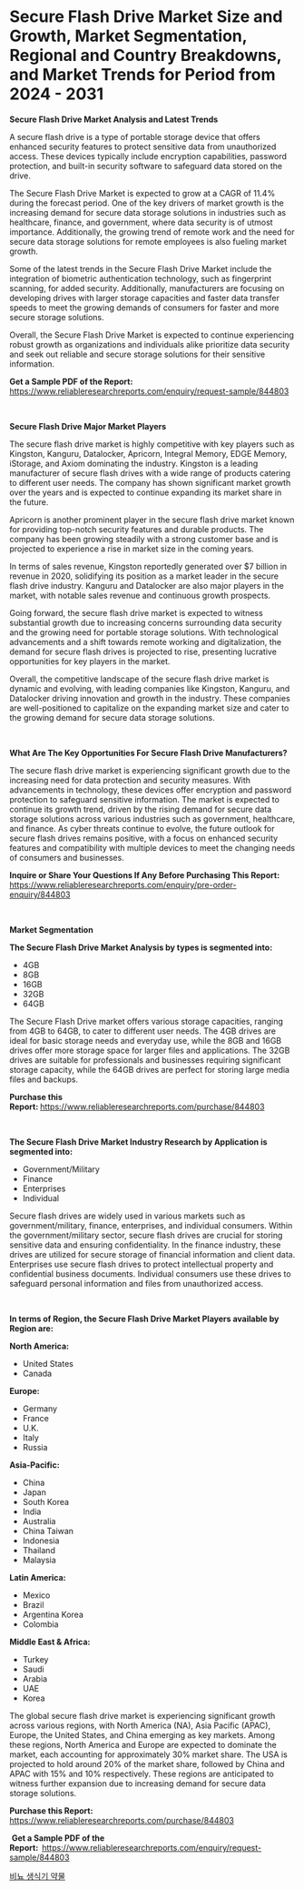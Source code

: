 <p><h1>Secure Flash Drive Market Size and Growth, Market Segmentation, Regional and Country Breakdowns, and Market Trends for Period from 2024 -  2031</h1></p><p><strong>Secure Flash Drive Market Analysis and Latest Trends</strong></p>
<p><p>A secure flash drive is a type of portable storage device that offers enhanced security features to protect sensitive data from unauthorized access. These devices typically include encryption capabilities, password protection, and built-in security software to safeguard data stored on the drive.</p><p>The Secure Flash Drive Market is expected to grow at a CAGR of 11.4% during the forecast period. One of the key drivers of market growth is the increasing demand for secure data storage solutions in industries such as healthcare, finance, and government, where data security is of utmost importance. Additionally, the growing trend of remote work and the need for secure data storage solutions for remote employees is also fueling market growth.</p><p>Some of the latest trends in the Secure Flash Drive Market include the integration of biometric authentication technology, such as fingerprint scanning, for added security. Additionally, manufacturers are focusing on developing drives with larger storage capacities and faster data transfer speeds to meet the growing demands of consumers for faster and more secure storage solutions.</p><p>Overall, the Secure Flash Drive Market is expected to continue experiencing robust growth as organizations and individuals alike prioritize data security and seek out reliable and secure storage solutions for their sensitive information.</p></p>
<p><strong>Get a Sample PDF of the Report:&nbsp;</strong> <a href="https://www.reliableresearchreports.com/enquiry/request-sample/844803">https://www.reliableresearchreports.com/enquiry/request-sample/844803</a></p>
<p>&nbsp;</p>
<p><strong>Secure Flash Drive Major Market Players</strong></p>
<p><p>The secure flash drive market is highly competitive with key players such as Kingston, Kanguru, Datalocker, Apricorn, Integral Memory, EDGE Memory, iStorage, and Axiom dominating the industry. Kingston is a leading manufacturer of secure flash drives with a wide range of products catering to different user needs. The company has shown significant market growth over the years and is expected to continue expanding its market share in the future.</p><p>Apricorn is another prominent player in the secure flash drive market known for providing top-notch security features and durable products. The company has been growing steadily with a strong customer base and is projected to experience a rise in market size in the coming years.</p><p>In terms of sales revenue, Kingston reportedly generated over $7 billion in revenue in 2020, solidifying its position as a market leader in the secure flash drive industry. Kanguru and Datalocker are also major players in the market, with notable sales revenue and continuous growth prospects.</p><p>Going forward, the secure flash drive market is expected to witness substantial growth due to increasing concerns surrounding data security and the growing need for portable storage solutions. With technological advancements and a shift towards remote working and digitalization, the demand for secure flash drives is projected to rise, presenting lucrative opportunities for key players in the market.</p><p>Overall, the competitive landscape of the secure flash drive market is dynamic and evolving, with leading companies like Kingston, Kanguru, and Datalocker driving innovation and growth in the industry. These companies are well-positioned to capitalize on the expanding market size and cater to the growing demand for secure data storage solutions.</p></p>
<p>&nbsp;</p>
<p><strong>What Are The Key Opportunities For Secure Flash Drive Manufacturers?</strong></p>
<p><p>The secure flash drive market is experiencing significant growth due to the increasing need for data protection and security measures. With advancements in technology, these devices offer encryption and password protection to safeguard sensitive information. The market is expected to continue its growth trend, driven by the rising demand for secure data storage solutions across various industries such as government, healthcare, and finance. As cyber threats continue to evolve, the future outlook for secure flash drives remains positive, with a focus on enhanced security features and compatibility with multiple devices to meet the changing needs of consumers and businesses.</p></p>
<p><strong>Inquire or Share Your Questions If Any Before Purchasing This Report:</strong> <a href="https://www.reliableresearchreports.com/enquiry/pre-order-enquiry/844803">https://www.reliableresearchreports.com/enquiry/pre-order-enquiry/844803</a></p>
<p>&nbsp;</p>
<p><strong>Market Segmentation</strong></p>
<p><strong>The Secure Flash Drive Market Analysis by types is segmented into:</strong></p>
<p><ul><li>4GB</li><li>8GB</li><li>16GB</li><li>32GB</li><li>64GB</li></ul></p>
<p><p>The Secure Flash Drive market offers various storage capacities, ranging from 4GB to 64GB, to cater to different user needs. The 4GB drives are ideal for basic storage needs and everyday use, while the 8GB and 16GB drives offer more storage space for larger files and applications. The 32GB drives are suitable for professionals and businesses requiring significant storage capacity, while the 64GB drives are perfect for storing large media files and backups.</p></p>
<p><strong>Purchase this Report:&nbsp;</strong><a href="https://www.reliableresearchreports.com/purchase/844803">https://www.reliableresearchreports.com/purchase/844803</a></p>
<p>&nbsp;</p>
<p><strong>The Secure Flash Drive Market Industry Research by Application is segmented into:</strong></p>
<p><ul><li>Government/Military</li><li>Finance</li><li>Enterprises</li><li>Individual</li></ul></p>
<p><p>Secure flash drives are widely used in various markets such as government/military, finance, enterprises, and individual consumers. Within the government/military sector, secure flash drives are crucial for storing sensitive data and ensuring confidentiality. In the finance industry, these drives are utilized for secure storage of financial information and client data. Enterprises use secure flash drives to protect intellectual property and confidential business documents. Individual consumers use these drives to safeguard personal information and files from unauthorized access.</p></p>
<p>&nbsp;</p>
<p><strong>In terms of Region, the Secure Flash Drive Market Players available by Region are:</strong></p>
<p>
    <p> <strong> North America: </strong>
        <ul>
            <li>United States</li>
            <li>Canada</li>
        </ul>
        </p> 
    <p> <strong> Europe: </strong>
        <ul>
            <li>Germany</li>
            <li>France</li>
            <li>U.K.</li>
            <li>Italy</li>
            <li>Russia</li>
        </ul>
        </p> 
    <p> <strong> Asia-Pacific: </strong>
        <ul>
            <li>China</li>
            <li>Japan</li>
            <li>South Korea</li>
            <li>India</li>
            <li>Australia</li>
            <li>China Taiwan</li>
            <li>Indonesia</li>
            <li>Thailand</li>
            <li>Malaysia</li>
        </ul>
        </p> 
    <p> <strong> Latin America: </strong>
        <ul>
            <li>Mexico</li>
            <li>Brazil</li>
            <li>Argentina Korea</li>
            <li>Colombia</li>
        </ul>
        </p> 
    <p> <strong> Middle East & Africa: </strong>
        <ul>
            <li>Turkey</li>
            <li>Saudi</li>
            <li>Arabia</li>
            <li>UAE</li>
            <li>Korea</li>
        </ul>
    </p>
    </p>
<p><p>The global secure flash drive market is experiencing significant growth across various regions, with North America (NA), Asia Pacific (APAC), Europe, the United States, and China emerging as key markets. Among these regions, North America and Europe are expected to dominate the market, each accounting for approximately 30% market share. The USA is projected to hold around 20% of the market share, followed by China and APAC with 15% and 10% respectively. These regions are anticipated to witness further expansion due to increasing demand for secure data storage solutions.</p></p>
<p><strong>Purchase this Report: </strong><a href="https://www.reliableresearchreports.com/purchase/844803">https://www.reliableresearchreports.com/purchase/844803</a></p>
<p>&nbsp;<strong>Get a Sample PDF of the Report:&nbsp;&nbsp;</strong><a href="https://www.reliableresearchreports.com/enquiry/request-sample/844803">https://www.reliableresearchreports.com/enquiry/request-sample/844803</a></p>
<p><strong></strong></p>
<p><p><a href="https://github.com/royErdmtyan906778/Market-Research-Report-List-1/blob/main/84006178526.md">비뇨 생식기 약물</a></p></p>